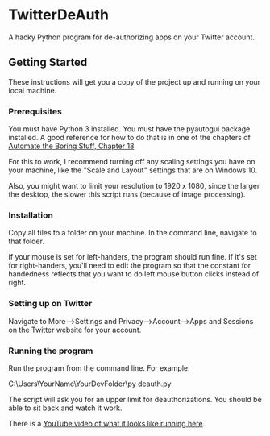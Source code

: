 # TwitterDeAuth
A hacky Python program for de-authorizing apps on your Twitter account.

## Getting Started

These instructions will get you a copy of the project up and running on your local machine.

### Prerequisites

You must have Python 3 installed. 
You must have the pyautogui package installed. A good reference for how to do that is in one of the chapters of [Automate the Boring Stuff, Chapter 18](https://automatetheboringstuff.com/chapter18/).

For this to work, I recommend turning off any scaling settings you have on your machine, like the "Scale and Layout" settings that are on Windows 10. 

Also, you might want to limit your resolution to 1920 x 1080, since the larger the desktop, the slower this script runs (because of image processing).

### Installation

Copy all files to a folder on your machine. In the command line, navigate to that folder.


If your mouse is set for left-handers, the program should run fine. If it's set for right-handers, you'll need to edit the program so that the constant for handedness reflects that you want to do left mouse button clicks instead of right.

### Setting up on Twitter

Navigate to More-->Settings and Privacy-->Account-->Apps and Sessions on the Twitter website for your account.

### Running the program

Run the program from the command line. For example:

C:\Users\YourName\YourDevFolder\py deauth.py

The script will ask you for an upper limit for deauthorizations. You should be able to sit back and watch it work.

There is a [YouTube video of what it looks like running here](https://www.youtube.com/watch?v=SPjp8lrn9gc).